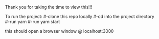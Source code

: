 Thank you for taking the time to view this!!!

To run the project: 
#-clone this repo locally 
#-cd into the project directory 
#-run yarn
#-run yarn start 

this should open a browser window @ localhost:3000
